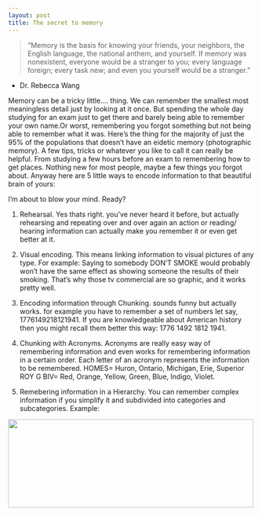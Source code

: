 ```yaml
---
layout: post
title: The secret to memory
---
```


>“Memory is the basis for knowing your friends, your neighbors, the English language, the national anthem, and yourself.
>If memory was nonexistent, everyone would be a stranger to you; every language foreign; every task new; and even you yourself would be a stranger.” 
- Dr. Rebecca Wang

Memory can be a tricky little…. thing. We can remember the smallest most meaningless detail just by looking at it once. But spending the whole day studying for an exam just to get there and barely being able to remember your own name.Or worst, remembering you forgot something but not being able to remember what it was. Here’s the thing for the majority of just the 95% of the populations that doesn’t have an eidetic memory (photographic memory). A few tips, tricks or whatever you like to call it can really be helpful. From studying a few hours before an exam to remembering how to get places. Nothing new for most people, maybe a few things you forgot about. Anyway here are 5 little ways to encode information to that beautiful brain of yours:

I’m about to blow your mind. Ready?

1. Rehearsal. Yes thats right. you’ve never heard it before, but actually rehearsing and repeating over and over again an action or reading/ hearing information can actually make you remember it or even get better at it. 

2. Visual encoding. This means linking information to visual pictures of any type. For example: Saying to somebody DON’T SMOKE would probably won’t have the same effect as showing someone the results of their smoking. That’s why those tv commercial are so graphic, and it works pretty well.

3. Encoding information through Chunking. sounds funny but actually works. for example you have to remember a set of numbers let say, 1776149218121941. If you are knowledgeable about American history then you might recall them better this way: 1776 1492 1812 1941. 

4. Chunking with Acronyms. 
Acronyms are really easy way of remembering information and even works for remembering information in a certain order. Each letter of an acronym represents the information to be remembered.
HOMES= Huron, Ontario, Michigan, Erie, Superior
ROY G BIV= Red, Orange, Yellow, Green, Blue, Indigo, Violet.

5. Remebering information in a Hierarchy. You can remember complex information if you simplify it and subdivided into categories and subcategories. Example:

<img src="https://farm9.staticflickr.com/8680/16451128620_1cbf48a3ff_o.jpg" height="180" width="500">


